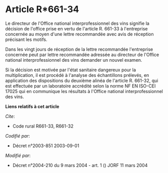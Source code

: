 # Article R*661-34

Le directeur de l'Office national interprofessionnel des vins signifie la décision de l'office prise en vertu de l'article R.
661-33 à l'entreprise concernée au moyen d'une lettre recommandée avec avis de réception précisant les motifs.

Dans les vingt jours de réception de la lettre recommandée l'entreprise concernée peut par lettre recommandée adressée au
directeur de l'Office national interprofessionnel des vins demander un nouvel examen.

Si la décision est motivée par l'état sanitaire dangereux pour la multiplication, il est procédé à l'analyse des échantillons
prélevés, en application des dispositions du deuxième alinéa de l'article R. 661-32, qui est effectuée par un laboratoire
accrédité selon la norme NF EN ISO-CEI 17025 qui en communique les résultats à l'Office national interprofessionnel des vins.

**Liens relatifs à cet article**

_Cite_:

  - Code rural R661-33, R661-32

_Codifié par_:

  - Décret n°2003-851 2003-09-01

_Modifié par_:

  - Décret n°2004-210 du 9 mars 2004 - art. 1 () JORF 11 mars 2004
